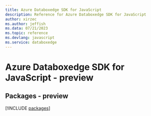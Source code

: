 ```yaml
---
title: Azure Databoxedge SDK for JavaScript
description: Reference for Azure Databoxedge SDK for JavaScript
author: xirzec
ms.author: jeffish
ms.data: 07/21/2023
ms.topic: reference
ms.devlang: javascript
ms.service: databoxedge
---
```

# Azure Databoxedge SDK for JavaScript - preview
## Packages - preview
[!INCLUDE [packages](databoxedge-index.md)]